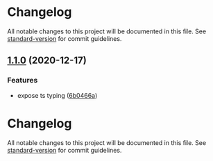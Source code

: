 # Changelog

All notable changes to this project will be documented in this file. See [standard-version](https://github.com/conventional-changelog/standard-version) for commit guidelines.

## [1.1.0](https://github.com/Calvin-LL/delay-by-animation-frame/compare/v1.0.0...v1.1.0) (2020-12-17)


### Features

* expose ts typing ([6b0466a](https://github.com/Calvin-LL/delay-by-animation-frame/commit/6b0466abf72f96b0318574f992f85b782ad6cbd7))

# Changelog

All notable changes to this project will be documented in this file. See [standard-version](https://github.com/conventional-changelog/standard-version) for commit guidelines.
